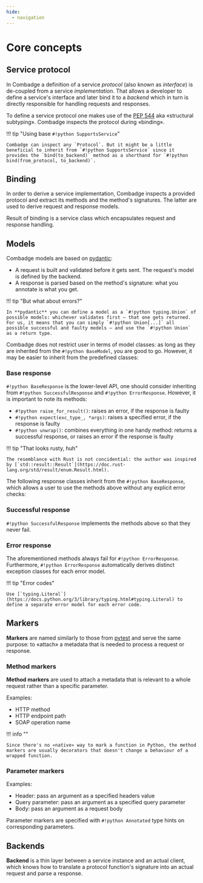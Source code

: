 ```yaml
---
hide:
  - navigation
---
```


# Core concepts

## Service protocol

In Combadge a definition of a service _protocol_ (also known as _interface_) is de-coupled from a service _implementation_. That allows a developer to define a service's interface and later bind it to a _backend_ which in turn is directly responsible for handling requests and responses.

To define a service protocol one makes use of the [PEP 544](https://peps.python.org/pep-0544/) aka «structural subtyping». Combadge inspects the protocol during «binding».

!!! tip "Using base `#!python SupportsService`"

    Combadge can inspect any `Protocol`. But it might be a little beneficial to inherit from `#!python SupportsService` since it provides the `bind(to_backend)` method as a shorthand for `#!python bind(from_protocol, to_backend)`.

## Binding

In order to derive a service implementation, Combadge inspects a provided protocol and extract its methods and the method's signatures. The latter are used to derive request and response models.

Result of binding is a service class which encapsulates request and response handling.

## Models

Combadge models are based on [pydantic](https://docs.pydantic.dev/):

- A request is built and validated before it gets sent. The request's model is defined by the backend.
- A response is parsed based on the method's signature: what you annotate is what you get.

!!! tip "But what about errors?"

    In **pydantic** you can define a model as a `#!python typing.Union` of possible models: whichever validates first – that one gets returned. For us, it means that you can simply `#!python Union[...]` all possible successful and faulty models – and use the `#!python Union` as a return type.

Combadge does not restrict user in terms of model classes: as long as they are inherited from the `#!python BaseModel`, you are good to go. However, it may be easier to inherit from the predefined classes:

### Base response

`#!python BaseResponse` is the lower-level API, one should consider inheriting from `#!python SuccessfulResponse` and `#!python ErrorResponse`. However, it is important to note its methods:

- `#!python raise_for_result()`: raises an error, if the response is faulty
- `#!python expect(exc_type_, *args)`: raises a specified error, if the response is faulty
- `#!python unwrap()`: combines everything in one handy method: returns a successful response, or raises an error if the response is faulty

!!! tip "That looks rusty, huh"

    The resemblance with Rust is not concidential: the author was inspired by [`std::result::Result`](https://doc.rust-lang.org/std/result/enum.Result.html).

The following response classes inherit from the `#!python BaseResponse`, which allows a user to use the methods above without any explicit error checks:

### Successful response

`#!python SuccessfulResponse` implements the methods above so that they never fail.

### Error response

The aforementioned methods always fail for `#!python ErrorResponse`. Furthermore, `#!python ErrorResponse` automatically derives distinct exception classes for each error model.

!!! tip "Error codes"

    Use [`typing.Literal`](https://docs.python.org/3/library/typing.html#typing.Literal) to define a separate error model for each error code.

## Markers

**Markers** are named similarly to those from [pytest](https://docs.pytest.org/en/7.1.x/example/markers.html) and serve the same purpose: to «attach» a metadata that is needed to process a request or response.

### Method markers

**Method markers** are used to attach a metadata that is relevant to a whole request rather than a specific parameter.

Examples:

- HTTP method
- HTTP endpoint path
- SOAP operation name

!!! info ""

    Since there's no «native» way to mark a function in Python, the method markers are usually decorators that doesn't change a behaviour of a wrapped function.

### Parameter markers

Examples:

- Header: pass an argument as a specified headers value
- Query parameter: pass an argument as a specified query parameter
- Body: pass an argument as a request body

Parameter markers are specified with `#!python Annotated` type hints on corresponding parameters.

## Backends

**Backend** is a thin layer between a service instance and an actual client, which knows how to translate a protocol function's signature into an actual request and parse a response.
